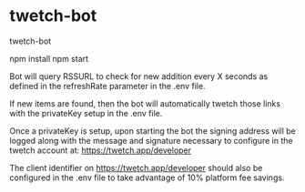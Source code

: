 # twetch-bot
twetch-bot

npm install
npm start

Bot will query RSSURL to check for new addition every X seconds as defined in the refreshRate parameter in the .env file.

If new items are found, then the bot will automatically twetch those links with the privateKey setup in the .env file.

Once a privateKey is setup, upon starting the bot the signing address will be logged along with the message and signature necessary to configure in the twetch account at: https://twetch.app/developer

The client identifier on https://twetch.app/developer should also be configured in the .env file to take advantage of 10% platform fee savings.

